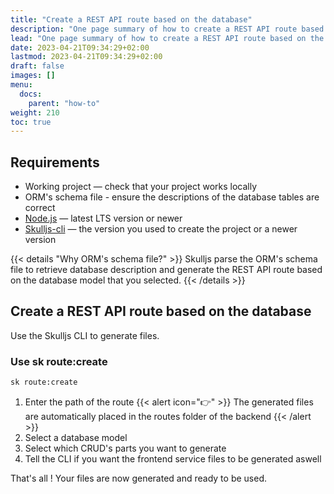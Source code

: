 ```yaml
---
title: "Create a REST API route based on the database"
description: "One page summary of how to create a REST API route based on the database in a Skulljs project."
lead: "One page summary of how to create a REST API route based on the database in a Skulljs project."
date: 2023-04-21T09:34:29+02:00
lastmod: 2023-04-21T09:34:29+02:00
draft: false
images: []
menu:
  docs:
    parent: "how-to"
weight: 210
toc: true
---
```


## Requirements

- Working project — check that your project works locally
- ORM's schema file - ensure the descriptions of the database tables are correct
- [Node.js](https://nodejs.org/) — latest LTS version or newer
- [Skulljs-cli](https://www.npmjs.com/package/@skulljs/cli) — the version you used to create the project or a newer version

{{< details "Why ORM's schema file?" >}}
Skulljs parse the ORM's schema file to retrieve database description and generate the REST API route based on the database model that you selected.
{{< /details >}}

## Create a REST API route based on the database

Use the Skulljs CLI to generate files.

### Use sk route:create

```bash
sk route:create
```

1. Enter the path of the route
   {{< alert icon="👉" >}}
   The generated files are automatically placed in the routes folder of the backend
   {{< /alert >}}
1. Select a database model
1. Select which CRUD's parts you want to generate
1. Tell the CLI if you want the frontend service files to be generated aswell

That's all ! Your files are now generated and ready to be used.
